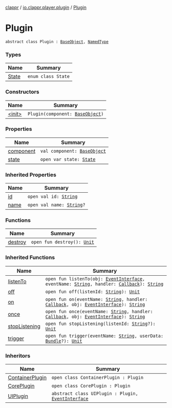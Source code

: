 [clappr](../../index.md) / [io.clappr.player.plugin](../index.md) / [Plugin](.)

# Plugin

`abstract class Plugin : `[`BaseObject`](../../io.clappr.player.base/-base-object/index.md)`, `[`NamedType`](../../io.clappr.player.base/-named-type/index.md)

### Types

| Name | Summary |
|---|---|
| [State](-state/index.md) | `enum class State` |

### Constructors

| Name | Summary |
|---|---|
| [&lt;init&gt;](-init-.md) | `Plugin(component: `[`BaseObject`](../../io.clappr.player.base/-base-object/index.md)`)` |

### Properties

| Name | Summary |
|---|---|
| [component](component.md) | `val component: `[`BaseObject`](../../io.clappr.player.base/-base-object/index.md) |
| [state](state.md) | `open var state: `[`State`](-state/index.md) |

### Inherited Properties

| Name | Summary |
|---|---|
| [id](../../io.clappr.player.base/-base-object/id.md) | `open val id: `[`String`](https://kotlinlang.org/api/latest/jvm/stdlib/kotlin/-string/index.html) |
| [name](../../io.clappr.player.base/-named-type/name.md) | `open val name: `[`String`](https://kotlinlang.org/api/latest/jvm/stdlib/kotlin/-string/index.html)`?` |

### Functions

| Name | Summary |
|---|---|
| [destroy](destroy.md) | `open fun destroy(): `[`Unit`](https://kotlinlang.org/api/latest/jvm/stdlib/kotlin/-unit/index.html) |

### Inherited Functions

| Name | Summary |
|---|---|
| [listenTo](../../io.clappr.player.base/-base-object/listen-to.md) | `open fun listenTo(obj: `[`EventInterface`](../../io.clappr.player.base/-event-interface/index.md)`, eventName: `[`String`](https://kotlinlang.org/api/latest/jvm/stdlib/kotlin/-string/index.html)`, handler: `[`Callback`](../../io.clappr.player.base/-callback/index.md)`): `[`String`](https://kotlinlang.org/api/latest/jvm/stdlib/kotlin/-string/index.html) |
| [off](../../io.clappr.player.base/-base-object/off.md) | `open fun off(listenId: `[`String`](https://kotlinlang.org/api/latest/jvm/stdlib/kotlin/-string/index.html)`): `[`Unit`](https://kotlinlang.org/api/latest/jvm/stdlib/kotlin/-unit/index.html) |
| [on](../../io.clappr.player.base/-base-object/on.md) | `open fun on(eventName: `[`String`](https://kotlinlang.org/api/latest/jvm/stdlib/kotlin/-string/index.html)`, handler: `[`Callback`](../../io.clappr.player.base/-callback/index.md)`, obj: `[`EventInterface`](../../io.clappr.player.base/-event-interface/index.md)`): `[`String`](https://kotlinlang.org/api/latest/jvm/stdlib/kotlin/-string/index.html) |
| [once](../../io.clappr.player.base/-base-object/once.md) | `open fun once(eventName: `[`String`](https://kotlinlang.org/api/latest/jvm/stdlib/kotlin/-string/index.html)`, handler: `[`Callback`](../../io.clappr.player.base/-callback/index.md)`, obj: `[`EventInterface`](../../io.clappr.player.base/-event-interface/index.md)`): `[`String`](https://kotlinlang.org/api/latest/jvm/stdlib/kotlin/-string/index.html) |
| [stopListening](../../io.clappr.player.base/-base-object/stop-listening.md) | `open fun stopListening(listenId: `[`String`](https://kotlinlang.org/api/latest/jvm/stdlib/kotlin/-string/index.html)`?): `[`Unit`](https://kotlinlang.org/api/latest/jvm/stdlib/kotlin/-unit/index.html) |
| [trigger](../../io.clappr.player.base/-base-object/trigger.md) | `open fun trigger(eventName: `[`String`](https://kotlinlang.org/api/latest/jvm/stdlib/kotlin/-string/index.html)`, userData: `[`Bundle`](https://developer.android.com/reference/android/os/Bundle.html)`?): `[`Unit`](https://kotlinlang.org/api/latest/jvm/stdlib/kotlin/-unit/index.html) |

### Inheritors

| Name | Summary |
|---|---|
| [ContainerPlugin](../../io.clappr.player.plugin.container/-container-plugin/index.md) | `open class ContainerPlugin : Plugin` |
| [CorePlugin](../../io.clappr.player.plugin.core/-core-plugin/index.md) | `open class CorePlugin : Plugin` |
| [UIPlugin](../-u-i-plugin/index.md) | `abstract class UIPlugin : Plugin, `[`EventInterface`](../../io.clappr.player.base/-event-interface/index.md) |
